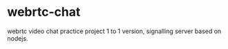 # webrtc-chat

webrtc video chat practice project 1 to 1 version, signalling server based on nodejs.
